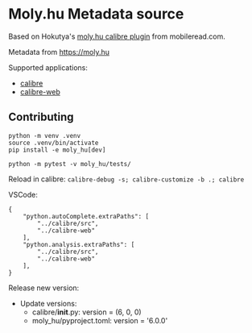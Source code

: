 # Moly.hu Metadata source

Based on Hokutya's [moly.hu calibre plugin](https://www.mobileread.com/forums/showthread.php?t=193302) from mobileread.com.

Metadata from https://moly.hu

Supported applications:
- [calibre](https://calibre-ebook.com/)
- [calibre-web](https://github.com/janeczku/calibre-web)


## Contributing
```
python -m venv .venv
source .venv/bin/activate
pip install -e moly_hu[dev]

python -m pytest -v moly_hu/tests/
```

Reload in calibre: `calibre-debug -s; calibre-customize -b .; calibre`

VSCode:
```
{
    "python.autoComplete.extraPaths": [
        "../calibre/src",
        "../calibre-web"
    ],
    "python.analysis.extraPaths": [
        "../calibre/src",
        "../calibre-web"
    ],
}
```

Release new version:
- Update versions:
    - calibre/__init__.py: version = (6, 0, 0)
    - moly_hu/pyproject.toml: version = '6.0.0'
